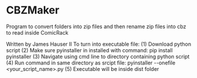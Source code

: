 # CBZMaker
Program to convert folders into zip files and then rename zip files into cbz to read inside ComicRack



Written by James Hauser II
To turn into executable file:
(1) Download python script
(2) Make sure pyinstaller in installed with command: pip install pyinstaller
(3) Navigate using cmd line to directory containing python script
(4) Run command in same directory as srcipt file: pyinstaller --onefile <your_script_name>.py
(5) Executable will be inside dist folder
